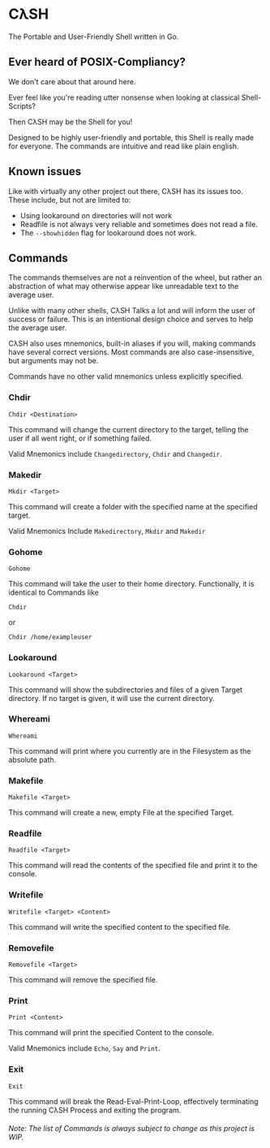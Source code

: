 # CλSH
The Portable and User-Friendly Shell written in Go.

## Ever heard of POSIX-Compliancy?
We don't care about that around here.

Ever feel like you're reading utter nonsense when looking at classical
Shell-Scripts?

Then CλSH may be the Shell for you! 

Designed to be highly user-friendly and portable, this Shell is really made for everyone. The commands are intuitive and read like plain english.

## Known issues
Like with virtually any other project out there, CλSH has its issues too. These include, but not are limited to:

- Using lookaround on directories will not work
- Readfile is not always very reliable and sometimes does not read a file.
- The ```--showhidden``` flag for lookaround does not work.

## Commands
The commands themselves are not a reinvention of the wheel, but rather an abstraction of what may otherwise appear like unreadable text to the average user.

Unlike with many other shells, CλSH Talks a lot and will inform the user of success or failure. This is an intentional design choice and serves to help the average user. 

CλSH also uses mnemonics, built-in aliases if you will, making commands have several correct versions. Most commands are also case-insensitive, but arguments may not be.

Commands have no other valid mnemonics unless explicitly specified.

### Chdir
```Console
Chdir <Destination>
```
This command will change the current directory to the target, telling the user if all went right, or if something failed.

Valid Mnemonics include ```Changedirectory```, ```Chdir``` and ```Changedir```.

### Makedir
```Console
Mkdir <Target>
```
This command will create a folder with the specified name at the specified target.

Valid Mnemonics Include ```Makedirectory```, ```Mkdir``` and ```Makedir```

### Gohome
```Console
Gohome
```
This command will take the user to their home directory. Functionally, it is identical to Commands like
```Console
Chdir
```
or
```Console
Chdir /home/exampleuser
```

### Lookaround
```Console
Lookaround <Target>
```
This command will show the subdirectories and files of a given Target directory. If no target is given, it will use the current directory.

### Whereami
```Console
Whereami
```
This command will print where you currently are in the Filesystem as the absolute path.

### Makefile
```Console
Makefile <Target>
```
This command will create a new, empty File at the specified Target.

### Readfile
```Console
Readfile <Target>
```
This command will read the contents of the specified file and print it to the console.

### Writefile
```Console
Writefile <Target> <Content>
```
This command will write the specified content to the specified file.

### Removefile
```Console
Removefile <Target>
```
This command will remove the specified file.

### Print
```Console
Print <Content>
```
This command will print the specified Content to the console.

Valid Mnemonics include ```Echo```, ```Say``` and ```Print```.

### Exit
```Console
Exit
```
This command will break the Read-Eval-Print-Loop, effectively terminating the running CλSH Process and exiting the program.

###### Note: The list of Commands is always subject to change as this project is WIP.
